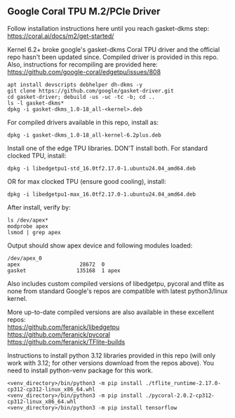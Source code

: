 ## Google Coral TPU M.2/PCIe Driver

Follow installation instructions here until you reach gasket-dkms step: https://coral.ai/docs/m2/get-started/

Kernel 6.2+ broke google's gasket-dkms Coral TPU driver and the official repo hasn't been updated since. Compiled driver is provided in this repo. Also, instructions for recompiling are provided here: https://github.com/google-coral/edgetpu/issues/808

```
apt install devscripts debhelper dh-dkms -y
git clone https://github.com/google/gasket-driver.git
cd gasket-driver; debuild -us -uc -tc -b; cd ..
ls -l gasket-dkms*
dpkg -i gasket-dkms_1.0-18_all-<kernel>.deb
```

For compiled drivers available in this repo, install as:
```
dpkg -i gasket-dkms_1.0-18_all-kernel-6.2plus.deb
```

Install one of the edge TPU libraries. DON'T install both. For standard clocked TPU, install:
```
dpkg -i libedgetpu1-std_16.0tf2.17.0-1.ubuntu24.04_amd64.deb
```
OR for max clocked TPU (ensure good cooling), install:
```
dpkg -i libedgetpu1-max_16.0tf2.17.0-1.ubuntu24.04_amd64.deb
```

After install, verify by:

```
ls /dev/apex*
modprobe apex
lsmod | grep apex
```

Output should show apex device and following modules loaded:
```
/dev/apex_0
apex                   28672  0
gasket                135168  1 apex
```

Also includes custom compiled versions of libedgetpu, pycoral and tflite as none from standard Google's repos are compatible with latest python3/linux kernel.

More up-to-date compiled versions are also available in these excellent repos: 
<br>https://github.com/feranick/libedgetpu
<br>https://github.com/feranick/pycoral
<br>https://github.com/feranick/TFlite-builds

Instructions to install python 3.12 libraries provided in this repo (will only work with 3.12; for other versions download from the repos above). You need to install python<ver>-venv package for this work.

```
<venv_directory>/bin/python3 -m pip install ./tflite_runtime-2.17.0-cp312-cp312-linux_x86_64.whl
<venv_directory>/bin/python3 -m pip install ./pycoral-2.0.2-cp312-cp312-linux_x86_64.whl
<venv_directory>/bin/python3 -m pip install tensorflow
```
